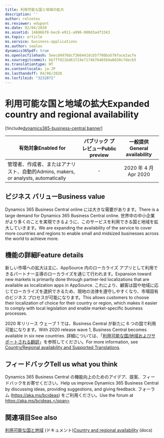 ```yaml
---
title: 利用可能な国と地域の拡大
description: ''
author: relnotes
ms.reviewer: edupont
ms.date: 02/04/2020
ms.assetid: 14686bf8-bec8-e911-a996-000d3a4f3343
ms.topic: article
ms.service: business-applications
ms.author: soalex
dynamics365pdf: true
ms.openlocfilehash: 5eecd4970dcf366441dcb5f700ba576face2acfe
ms.sourcegitcommit: bb7ffd21bd61f24e7174b76465b9a6630c7decb5
ms.translationtype: HT
ms.contentlocale: ja-JP
ms.lasthandoff: 04/06/2020
ms.locfileid: "3232871"
---
```

# <a name="expanded-country-and-regional-availability"></a><span data-ttu-id="95c0a-102">利用可能な国と地域の拡大</span><span class="sxs-lookup"><span data-stu-id="95c0a-102">Expanded country and regional availability</span></span>
[!include[dynamics365-business-central banner](../includes/dynamics365-business-central.md)]

| <span data-ttu-id="95c0a-103">有効対象</span><span class="sxs-lookup"><span data-stu-id="95c0a-103">Enabled for</span></span>    |  <span data-ttu-id="95c0a-104">パブリック プレビュー</span><span class="sxs-lookup"><span data-stu-id="95c0a-104">Public preview</span></span> | <span data-ttu-id="95c0a-105">一般提供</span><span class="sxs-lookup"><span data-stu-id="95c0a-105">General availability</span></span> | 
| ---------- | :----------: |:----------: |
|<span data-ttu-id="95c0a-106">管理者、作成者、またはアナリスト、自動的</span><span class="sxs-lookup"><span data-stu-id="95c0a-106">Admins, makers, or analysts, automatically</span></span>|-| <span data-ttu-id="95c0a-107">2020 年 4 月</span><span class="sxs-lookup"><span data-stu-id="95c0a-107">Apr 2020</span></span>|


## <a name="business-value"></a><span data-ttu-id="95c0a-108">ビジネス バリュー</span><span class="sxs-lookup"><span data-stu-id="95c0a-108">Business value</span></span>
<!-- bv start -->
<span data-ttu-id="95c0a-109">Dynamics 365 Business Central online には大きな需要があります。</span><span class="sxs-lookup"><span data-stu-id="95c0a-109">There is a large demand for Dynamics 365 Business Central online.</span></span> <span data-ttu-id="95c0a-110">世界中の中小企業がより多くのことを実現できるように、このサービスを利用できる国と地域を拡大していきます。</span><span class="sxs-lookup"><span data-stu-id="95c0a-110">We are expanding the availability of the service to cover more countries and regions to enable small and midsized businesses across the world to achieve more.</span></span>
<!-- bv end -->



## <a name="feature-details"></a><span data-ttu-id="95c0a-111">機能の詳細</span><span class="sxs-lookup"><span data-stu-id="95c0a-111">Feature details</span></span>
<!--feature detail start -->
<span data-ttu-id="95c0a-112">新しい市場への拡大は主に、AppSource 内のローカライズ アプリとして利用できるパートナー主導のローカライズを通じて行われます。</span><span class="sxs-lookup"><span data-stu-id="95c0a-112">Expansion toward new markets is primarily done through partner-led localizations that are available as localization apps in AppSource.</span></span> <span data-ttu-id="95c0a-113">これにより、顧客は国や地域に応じてローカライズを選択できるため、現地の法律を遵守しやすくなり、市場固有のビジネス プロセスが可能になります。</span><span class="sxs-lookup"><span data-stu-id="95c0a-113">This allows customers to choose their localization of choice for their country or region, which makes it easier to comply with local legislation and enable market-specific business processes.</span></span>

<span data-ttu-id="95c0a-114">2020 年リリース ウェーブ 1 では、Business Central が新たに 6 つの国で利用可能になります。</span><span class="sxs-lookup"><span data-stu-id="95c0a-114">With 2020 release wave 1, Business Central becomes available in six new countries.</span></span> <span data-ttu-id="95c0a-115">詳細については、「[利用可能な国/地域およびサポートされる翻訳](https://docs.microsoft.com/dynamics365/business-central/dev-itpro/compliance/apptest-countries-and-translations#planned-future-availability)」を参照してください。</span><span class="sxs-lookup"><span data-stu-id="95c0a-115">For more information, see [Country/Regional availability and Supported Translations](https://docs.microsoft.com/dynamics365/business-central/dev-itpro/compliance/apptest-countries-and-translations#planned-future-availability).</span></span>
<!--feature detail end -->






## <a name="tell-us-what-you-think"></a><span data-ttu-id="95c0a-116">フィードバック</span><span class="sxs-lookup"><span data-stu-id="95c0a-116">Tell us what you think</span></span>
<span data-ttu-id="95c0a-117">Dynamics 365 Business Central の機能向上のためのアイデア、提案、フィードバックをお寄せください。</span><span class="sxs-lookup"><span data-stu-id="95c0a-117">Help us improve Dynamics 365 Business Central by discussing ideas, providing suggestions, and giving feedback.</span></span> <span data-ttu-id="95c0a-118">フォーラム (https://aka.ms/bcideas) をご利用ください。</span><span class="sxs-lookup"><span data-stu-id="95c0a-118">Use the forum at https://aka.ms/bcideas.</span></span>




## <a name="see-also"></a><span data-ttu-id="95c0a-119">関連項目</span><span class="sxs-lookup"><span data-stu-id="95c0a-119">See also</span></span>


<!--docs start-->
<span data-ttu-id="95c0a-120">[利用可能な国と地域](https://aka.ms/bccountries) (ドキュメント)</span><span class="sxs-lookup"><span data-stu-id="95c0a-120">[Country and regional availability](https://aka.ms/bccountries) (docs)</span></span>
<!--docs end-->

